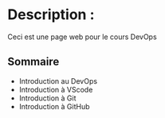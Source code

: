 # Description : 
Ceci est une page web pour le cours DevOps

## Sommaire
* Introduction au DevOps
* Introduction à VScode
* Introduction à Git
* Introduction à GitHub 
